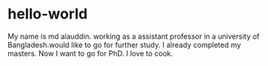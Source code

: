 # hello-world
My name is md alauddin. working as a assistant professor in a university of Bangladesh.would like to go for further study. I already completed my masters. Now I want to go for PhD. 
I love to cook. 
